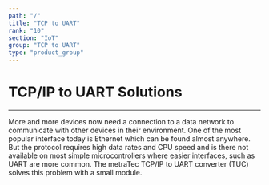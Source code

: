 ```yaml
---
path: "/"
title: "TCP to UART"
rank: "10"
section: "IoT"
group: "TCP to UART"
type: "product_group"
---
```

# TCP/IP to UART Solutions
***

More and more devices now need a connection to a data network to communicate with other devices in their environment. One of the most popular interface today is Ethernet which can be found almost anywhere. But the protocol requires high data rates and CPU speed and is there not available on most simple microcontrollers where easier interfaces, such as UART are more common. The metraTec TCP/IP to UART converter (TUC) solves this problem with a small module.
